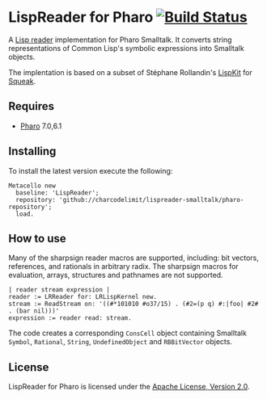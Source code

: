 # LispReader for Pharo [![Build Status][travis_b]][travis_url]

A [Lisp reader](http://www.lispworks.com/documentation/HyperSpec/Body/02_b.htm) implementation for Pharo Smalltalk. It converts string representations of Common Lisp's symbolic expressions into Smalltalk objects.

The implentation is based on a subset of Stéphane Rollandin's
[LispKit](http://map.squeak.org/package/656e63b6-3322-45cf-8e0a-97b2a3ce20ac/default)
for [Squeak](http://www.squeak.org).

## Requires

* [Pharo](http://pharo.org/) 7.0,6.1

## Installing

To install the latest version execute the following:

```Smalltalk
Metacello new
  baseline: 'LispReader';
  repository: 'github://charcodelimit/lispreader-smalltalk/pharo-repository';
  load.
```

## How to use

Many of the sharpsign reader macros are supported, including: bit vectors, references, and rationals in arbitrary radix.
The sharpsign macros for evaluation, arrays, structures and pathnames are not
supported.

```Smalltalk
| reader stream expression |
reader := LRReader for: LRLispKernel new.
stream := ReadStream on: '((#*101010 #o37/15) . (#2=(p q) #:|foo| #2# . (bar nil)))'
expression := reader read: stream.
```

The code creates a corresponding `ConsCell` object containing Smalltalk `Symbol`,
`Rational`, `String`, `UndefinedObject` and `RBBitVector` objects.

## License

LispReader for Pharo is licensed under the [Apache License, Version 2.0](http://www.apache.org/licenses/LICENSE-2.0).


[travis_b]: https://travis-ci.org/charcodelimit/lispreader-smalltalk.svg?branch=master
[travis_url]: https://travis-ci.org/charcodelimit/lispreader-smalltalk
